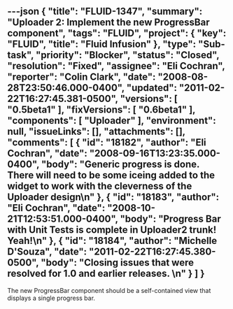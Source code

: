---json
{
  "title": "FLUID-1347",
  "summary": "Uploader 2: Implement the new ProgressBar component",
  "tags": "FLUID",
  "project": {
    "key": "FLUID",
    "title": "Fluid Infusion"
  },
  "type": "Sub-task",
  "priority": "Blocker",
  "status": "Closed",
  "resolution": "Fixed",
  "assignee": "Eli Cochran",
  "reporter": "Colin Clark",
  "date": "2008-08-28T23:50:46.000-0400",
  "updated": "2011-02-22T16:27:45.381-0500",
  "versions": [
    "0.5beta1"
  ],
  "fixVersions": [
    "0.6beta1"
  ],
  "components": [
    "Uploader"
  ],
  "environment": null,
  "issueLinks": [],
  "attachments": [],
  "comments": [
    {
      "id": "18182",
      "author": "Eli Cochran",
      "date": "2008-09-16T13:23:35.000-0400",
      "body": "Generic progress is done. There will need to be some iceing added to the widget to work with the cleverness of the Uploader design\n"
    },
    {
      "id": "18183",
      "author": "Eli Cochran",
      "date": "2008-10-21T12:53:51.000-0400",
      "body": "Progress Bar with Unit Tests is complete in Uploader2 trunk! Yeah!\n"
    },
    {
      "id": "18184",
      "author": "Michelle D'Souza",
      "date": "2011-02-22T16:27:45.380-0500",
      "body": "Closing issues that were resolved for 1.0 and earlier releases.&#x20;\n"
    }
  ]
}
---
The new ProgressBar component should be a self-contained view that displays a single progress bar.

        